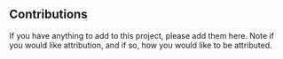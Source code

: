 ## Contributions

If you have anything to add to this project, please add them here. Note if you would like attribution, and if so, how you would like to be attributed.


